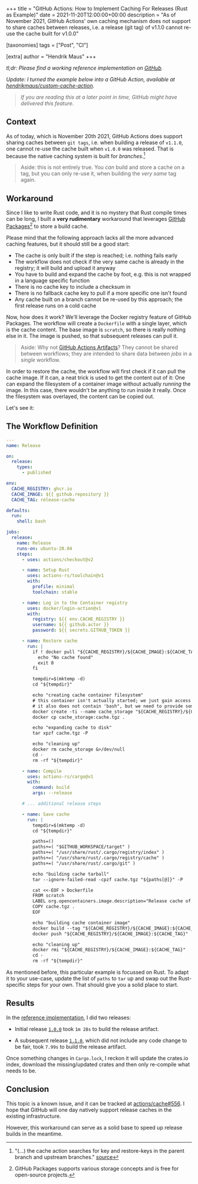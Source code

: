 +++
title = "GitHub Actions: How to Implement Caching For Releases (Rust as Example)"
date = 2021-11-20T12:00:00+00:00
description = "As of November 2021, GitHub Actions' own caching mechanism does not support to share caches between releases, i.e. a release (git tag) of v1.1.0 cannot re-use the cache built for v1.0.0"

[taxonomies]
tags = ["Post", "CI"]

[extra]
author = "Hendrik Maus"
+++

*tl;dr: Please find a working reference implementation on [GitHub](https://github.com/hendrikmaus/github-actions-release-cache-workaround-rust).*

*Update: I turned the example below into a GitHub Action, available at [hendrikmaus/custom-cache-action](https://github.com/hendrikmaus/custom-cache-action).*

> *If you are reading this at a later point in time, GitHub might have delivered this feature.*

## Context

As of today, which is November 20th 2021, GitHub Actions does support sharing caches between `git tags`, i.e. when building a release of `v1.1.0`, one cannot re-use the cache built when `v1.0.0` was released. That is because the native caching system is built for *branches*.[^docs]

> Aside: this is not entirely true. You *can* build and store a cache on a tag, but you can only re-use it, when building the *very same* tag again.

[^docs]: "(...) the cache action searches for key and restore-keys in the parent branch and upstream branches." [source](https://docs.github.com/en/actions/advanced-guides/caching-dependencies-to-speed-up-workflows#matching-a-cache-key)

## Workaround

Since I like to write Rust code, and it is no mystery that Rust compile times can be long, I built a **very rudimentary** workaround that leverages [GitHub Packages](https://github.com/features/packages)[^packages] to store a build cache.

Please mind that the following approach lacks all the more advanced caching features, but it should still be a good start:

- The cache is only built if the step is reached; i.e. nothing fails early
- The workflow does not check if the very same cache is already in the registry; it will build and upload it anyway
- You have to build and expand the cache by foot, e.g. this is not wrapped in a language specific function
- There is no cache key to include a checksum in
- There is no fallback cache key to pull if a more specific one isn't found
- Any cache built on a branch cannot be re-used by this approach; the first release runs on a cold cache

[^packages]: GitHub Packages supports various storage concepts and is free for open-source projects.

Now, how does it work? We'll leverage the Docker registry feature of GitHub Packages. The workflow will create a `Dockerfile` with a single layer, which is the cache content. The base image is `scratch`, so there is really nothing else in it. The image is pushed, so that subsequent releases can pull it.

> Aside: Why not [GitHub Actions Artifacts](https://docs.github.com/en/actions/advanced-guides/storing-workflow-data-as-artifacts)? They cannot be shared between workflows; they are intended to share data between *jobs* in a *single* workflow.

In order to restore the cache, the workflow will first check if it can pull the cache image. If it can, a neat trick is used to get the content out of it: One can expand the filesystem of a container image without actually *running* the image. In this case, there wouldn't be anything to run inside it really. Once the filesystem was overlayed, the content can be copied out.

Let's see it:

## The Workflow Definition

```yaml
---
name: Release

on:
  release:
    types:
      - published

env:
  CACHE_REGISTRY: ghcr.io
  CACHE_IMAGE: ${{ github.repository }}
  CACHE_TAG: release-cache

defaults:
  run:
    shell: bash

jobs:
  release:
    name: Release
    runs-on: ubuntu-20.04
    steps:
      - uses: actions/checkout@v2

      - name: Setup Rust
        uses: actions-rs/toolchain@v1
        with:
          profile: minimal
          toolchain: stable

      - name: Log in to the Container registry
        uses: docker/login-action@v1
        with:
          registry: ${{ env.CACHE_REGISTRY }}
          username: ${{ github.actor }}
          password: ${{ secrets.GITHUB_TOKEN }}

      - name: Restore cache
        run: |
          if ! docker pull "${CACHE_REGISTRY}/${CACHE_IMAGE}:${CACHE_TAG}" &>/dev/null; then
            echo "No cache found"
            exit 0
          fi

          tempdir=$(mktemp -d)
          cd "${tempdir}"

          echo "creating cache container filesystem"
          # this container isn't actually started; we just gain access to its filesystem
          # it also does not contain 'bash", but we need to provide some argument, which is ignored
          docker create -ti --name cache_storage "${CACHE_REGISTRY}/${CACHE_IMAGE}:${CACHE_TAG}" bash
          docker cp cache_storage:cache.tgz .

          echo "expanding cache to disk"
          tar xpzf cache.tgz -P

          echo "cleaning up"
          docker rm cache_storage &>/dev/null
          cd -
          rm -rf "${tempdir}"

      - name: Compile
        uses: actions-rs/cargo@v1
        with:
          command: build
          args: --release

      # ... additional release steps

      - name: Save cache
        run: |
          tempdir=$(mktemp -d)
          cd "${tempdir}"

          paths=()
          paths+=( "$GITHUB_WORKSPACE/target" )
          paths+=( "/usr/share/rust/.cargo/registry/index" )
          paths+=( "/usr/share/rust/.cargo/registry/cache" )
          paths+=( "/usr/share/rust/.cargo/git" )

          echo "building cache tarball"
          tar --ignore-failed-read -cpzf cache.tgz "${paths[@]}" -P

          cat <<-EOF > Dockerfile
          FROM scratch
          LABEL org.opencontainers.image.description="Release cache of ${GITHUB_REPOSITORY}"
          COPY cache.tgz .
          EOF

          echo "building cache container image"
          docker build --tag "${CACHE_REGISTRY}/${CACHE_IMAGE}:${CACHE_TAG}" --file Dockerfile .
          docker push "${CACHE_REGISTRY}/${CACHE_IMAGE}:${CACHE_TAG}"

          echo "cleaning up"
          docker rmi "${CACHE_REGISTRY}/${CACHE_IMAGE}:${CACHE_TAG}"
          cd -
          rm -rf "${tempdir}"

```

As mentioned before, this particular example is focussed on Rust. To adapt it to your use-case, update the list of `paths` to `tar` up and swap out the Rust-specific steps for your own. That should give you a solid place to start.

## Results

In the [reference implementation](https://github.com/hendrikmaus/github-actions-release-cache-workaround-rust), I did two releases:

- Initial release [`1.0.0`](https://github.com/hendrikmaus/github-actions-release-cache-workaround-rust/actions/runs/1484389352) took `1m 28s` to build the release artifact.

- A subsequent release [`1.1.0`](https://github.com/hendrikmaus/github-actions-release-cache-workaround-rust/runs/4273117553), which did not include any code change to be fair, took `7.99s` to build the release artifact.

Once something changes in `Cargo.lock`, I reckon it will update the crates.io index, download the missing/updated crates and then only re-compile what needs to be.

## Conclusion

This topic is a known issue, and it can be tracked at [actions/cache#556](https://github.com/actions/cache/issues/556). I hope that GitHub will one day natively support release caches in the existing infrastructure.

However, this workaround can serve as a solid base to speed up release builds in the meantime.
